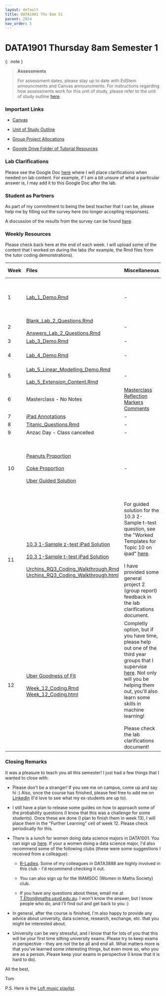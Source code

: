 ```yaml
---
layout: default
title: DATA1901 Thu 8am S1
parent: 2024
nav_order: 5
---
```


# DATA1901 Thursday 8am Semester 1

{: .note }
>**Assessments**
>
> For assessment dates, please stay up to date with EdStem announcments and Canvas announcments. For instructions regarding how assessments work for this unit of study, please refer to the unit of study outline [here](https://www.sydney.edu.au/units/DATA1901/2024-S1C-ND-CC).

### Important Links

- [Canvas](https://canvas.sydney.edu.au/courses/51659)

- [Unit of Study Outline](https://www.sydney.edu.au/units/DATA1901/2024-S1C-ND-CC)

- [Group Project Allocations](https://edstem.org/au/courses/15212/discussion/1764602)

- [Google Drive Folder of Tutorial Resources](https://drive.google.com/drive/u/0/folders/1IAObNVBNJt3LscOKyBJG55qGhshSLdaB)


### Lab Clarifications

Please see the Google Doc [here](https://docs.google.com/document/d/1_wieMKts3et8c1_RAy8tRasAoEq5jmJ9X9vlaR31YAE/edit?usp=sharing) where I will place clarifications when needed on lab content. For example, if I am a bit unsure of what a particular answer is, I may add it to this Google Doc after the lab.

### Student as Partners

As part of my commitment to being the best teacher that I can be, please help me by filling out the survey here (no longer accepting responses).

A discussion of the results from the survey can be found [here](https://drive.google.com/file/d/1OKydTYPRq0ENMtroR6Tf9q3dwRIw93JJ/view?usp=drive_link).

### Weekly Resources

Please check back here at the end of each week. I will upload some of the content that I worked on during the labs (for example, the Rmd files from the tutor coding demonstrations).

Week | Files | Miscellaneous | Further Learning |
:---|:---|:---|:---|
1 | [Lab_1_Demo.Rmd](https://drive.google.com/file/d/1Xdyy4iH-IYzQXkhzBfaU2j7FjkkwLT1F/view?usp=drive_link) | - | [Britannica Simpsons Paradox](https://www.britannica.com/topic/Simpsons-paradox)<br><br> [R Markdown Cheat Sheet](https://www.rstudio.com/wp-content/uploads/2015/02/rmarkdown-cheatsheet.pdf)|
2 | [Blank_Lab_2_Questions.Rmd](https://drive.google.com/file/d/1iySMQSNLkG3e_7NhvVlnQdh60HFbQ8u0/view?usp=drive_link)<br><br> [Answers_Lab_2_Questions.Rmd](https://drive.google.com/file/d/1bIlbZCtMbwOLFCtxY0DDNth3Ub9JVUHg/view?usp=drive_link) | - | [ggplot2 Cheat Sheet](https://www.maths.usyd.edu.au/u/UG/SM/STAT3022/r/current/Misc/data-visualization-2.1.pdf) |
3 | [Lab_3_Demo.Rmd](https://drive.google.com/file/d/1JhQyTby22NgTm45e11t_210skf0TxnOk/view?usp=drive_link) | - | - |
4 | [Lab_4_Demo.Rmd](https://drive.google.com/file/d/1HycyNE4jl1FZAIhcN3fWrIJU_o3MZa_s/view?usp=drive_link) | - | [Data Wrangling Cheat Sheet](https://www.rstudio.com/wp-content/uploads/2015/02/data-wrangling-cheatsheet.pdf)
5 | [Lab_5_Linear_Modelling_Demo.Rmd](https://drive.google.com/file/d/1hY9qHHRQFe5obcHnDAruj5J11sGukU3s/view?usp=drive_link)<br><br> [Lab_5_Extension_Content.Rmd](https://drive.google.com/file/d/1b6Sw2tdIAav1vfKA_jqfF1Tfwgs-qPfA/view?usp=drive_link)| - | - |
6 | Masterclass - No Notes | [Masterclass Reflection Markers Comments](https://canvas.sydney.edu.au/courses/57101/pages/masterclasses-data1901?module_item_id=2181227) | - |
7 | [iPad Annotations](https://drive.google.com/file/d/1zxGDv41HsCKGEsjcxd9Tn1217Byz6rsi/view?usp=drive_link) | - | - |
8 | [Titanic_Questions.Rmd](https://drive.google.com/file/d/1WhCblUg6YI5ihxYVqPiUaNkqOlAbmlaN/view?usp=drive_link) | - | - |
9 | Anzac Day - Class cancelled | - | - |
10 | [Peanuts Proportion](https://drive.google.com/file/d/1lbZTUun5WpvvoSlC4nxe2TCCMMdjXOH_/view?usp=drive_link) <br><br> [Coke Proportion](https://drive.google.com/file/d/1irn1KOxP5xJMihaxzNJy5JXm7LwyiUE_/view?usp=drive_link) <br><br> [Uber Guided Solution](https://drive.google.com/file/d/1lF3mI5NG0l2eg_Znrk7wTioIxDMbIZVP/view?usp=drive_link) | - | Please read the Uber guided solution. It should help deveop your conceptual understanding of proportion tests!|
11 | [10.3 1-Sample z-test iPad Solution](https://drive.google.com/file/d/1Lf80uJnAkH2w1vxF9UaEGV_8dKf1AY8u/view?usp=drive_link) <br><br> [10.3 1-Sample t-test iPad Solution](https://drive.google.com/file/d/1xVDU7r3xmOJY4cnrjggl5XcN8YJJGI7D/view?usp=drive_link) <br><br> [Urchins_RQ3_Coding_Walkthrough.Rmd](https://drive.google.com/file/d/1Lx7EPOS6z3hoIpf6A7UHGAgfRGiOGvap/view?usp=drive_link) <br> [Urchins_RQ3_Coding_Walkthrough.html](https://drive.google.com/file/d/1QXRrqky8MbthzmU6OGZNxATsRtf93YcT/view?usp=drive_link) | For guided solution for the 10.3 2-Sample t-test question, see the "Worked Templates for Topic 10 on ipad" [here](https://canvas.sydney.edu.au/courses/57101/pages/10-dot-2-discover?module_item_id=2181208). <br><br> I have provided some general project 2 (group report) feedback in the lab clarifications document. | - |
12 | [Uber Goodness of Fit](https://drive.google.com/file/d/172bmkueJCXP_JRm4Jju9we8LJ53mDVqJ/view?usp=drive_link) <br><br> [Week_12_Coding.Rmd](https://drive.google.com/file/d/1oVV3_ghrbPihNYMnIIT6GSaKJCXQ9Uap/view?usp=drive_link) <br> [Week_12_Coding.html](https://drive.google.com/file/d/1I_VY93_TIFqO4jHfHd36WVEr81fa3-Xa/view?usp=drive_link) | Completly option, but if you have time, please help out one of the third year groups that I supervise [here](https://edstem.org/au/courses/15212/discussion/1974402). Not only will you be helping them out, you'll also learn some skills in machine learning! <br><br> Please check the lab clarifications document! | - |

### Closing Remarks

It was a pleasure to teach you all this semester! I just had a few things that I wanted to close with:

- Please don't be a stranger! If you see me on campus, come up and say hi :) Also, once the course has finished, please feel free to add me on [LinkedIn](https://www.linkedin.com/in/thomas-elton-a86aaa215/) (I'd love to see what my ex-students are up to).

- I still have a plan to release some guides on how to approach some of the probability questions (I know that this was a challenge for some students). Once these are done (I plan to finish them in week 13), I will place them in the "Further Learning" cell of week 12. Please check periodically for this.

- There is a lunch for women doing data science majors in DATA1001. You can sign up [here](https://edstem.org/au/courses/15212/discussion/1940578). If your a women doing a data science major, I'd also recommend some of the following clubs (these were some suggestions I received from a colleague):

  - [R-Ladies](https://www.meetup.com/rladies-sydney/). Some of my colleagues in DATA3888 are highly involved in this club - I'd recommend checking it out.
 
  - You can also sign up for the WAMSOC (Women in Maths Society) club.
 
  - If you have any questions about these, email me at T.Elton@maths.usyd.edu.au. I won't know the answer, but I know people who do, and I'll find out and get back to you :)
 
- In general, after the course is finished, I'm also happy to provide any advice about university, data science, research, exchange, etc. that you might be interested about.
 
- University can be very stressful, and I know that for lots of you that this will be your first time sitting university exams. Please try to keep exams in perspective - they are not the be all and end all. What matters more is that you've learned some interesting things, but even more so, who you are as a person. Please keep your exams in perspective (I know that it is hard to do).

All the best,

Tom

P.S. Here is the [Lofi music playlist](https://open.spotify.com/album/260iH4R6MRNcDQ79106Icv?si=IYEW2iKMTJeFbKCq61ojpw).
